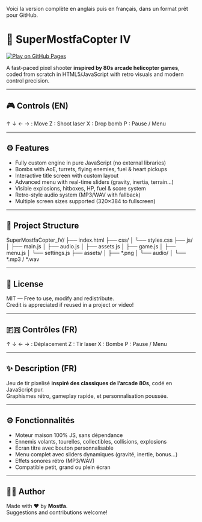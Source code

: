 Voici la version complète en anglais puis en français, dans un format prêt pour GitHub.
# 🚁 SuperMostfaCopter IV

[![Play on GitHub Pages](https://img.shields.io/badge/Play-Now-brightgreen?style=for-the-badge)](https://lejrimostfa.github.io/SuperMostfaCopter_IV/)

A fast-paced pixel shooter **inspired by 80s arcade helicopter games**, coded from scratch in HTML5/JavaScript with retro visuals and modern control precision.

---

## 🎮 Controls (EN)

↑ ↓ ← → : Move
Z       : Shoot laser
X       : Drop bomb
P       : Pause / Menu

---

## ⚙️ Features

- Fully custom engine in pure JavaScript (no external libraries)
- Bombs with AoE, turrets, flying enemies, fuel & heart pickups
- Interactive title screen with custom layout
- Advanced menu with real-time sliders (gravity, inertia, terrain...)
- Visible explosions, hitboxes, HP, fuel & score system
- Retro-style audio system (MP3/WAV with fallback)
- Multiple screen sizes supported (320×384 to fullscreen)

---

## 📁 Project Structure

SuperMostfaCopter_IV/
├── index.html
├── css/
│   └── styles.css
├── js/
│   ├── main.js
│   ├── audio.js
│   ├── assets.js
│   ├── game.js
│   ├── menu.js
│   └── settings.js
├── assets/
│   ├── *.png
│   └── audio/
│       └── *.mp3 / *.wav

---

## 📜 License

MIT — Free to use, modify and redistribute.  
Credit is appreciated if reused in a project or video!

---

## 🇫🇷 Contrôles (FR)

↑ ↓ ← → : Déplacement
Z       : Tir laser
X       : Bombe
P       : Pause / Menu

---

## ✨ Description (FR)

Jeu de tir pixelisé **inspiré des classiques de l’arcade 80s**, codé en JavaScript pur.  
Graphismes rétro, gameplay rapide, et personnalisation poussée.

---

## ⚙️ Fonctionnalités

- Moteur maison 100% JS, sans dépendance
- Ennemis volants, tourelles, collectibles, collisions, explosions
- Écran titre avec bouton personnalisable
- Menu complet avec sliders dynamiques (gravité, inertie, bonus…)
- Effets sonores rétro (MP3/WAV)
- Compatible petit, grand ou plein écran

---

## 🧑‍💻 Author

Made with ♥ by **Mostfa**.  
Suggestions and contributions welcome!
